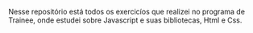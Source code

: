 Nesse repositório está todos os exercicíos que realizei no programa de Trainee, onde estudei sobre Javascript e suas bibliotecas, Html e Css.

